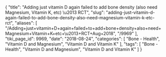 {
    "title": "Adding just vitamin D again failed to add bone density (also need Magnesium, Vitamin K, etc) \u2013 RCT",
    "slug": "adding-just-vitamin-d-again-failed-to-add-bone-density-also-need-magnesium-vitamin-k-etc-rct",
    "aliases": [
        "/Adding+just+vitamin+D+again+failed+to+add+bone+density+also+need+Magnesium+Vitamin+K+etc+\u2013+RCT+Aug+2018",
        "/9969"
    ],
    "tiki_page_id": 9969,
    "date": "2018-08-24",
    "categories": [
        "Bone - Health",
        "Vitamin D and Magnesium",
        "Vitamin D and Vitamin K"
    ],
    "tags": [
        "Bone - Health",
        "Vitamin D and Magnesium",
        "Vitamin D and Vitamin K"
    ]
}